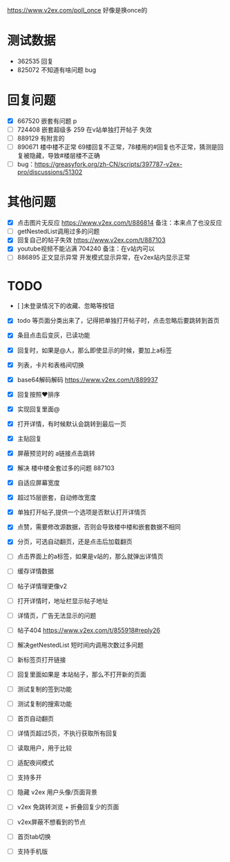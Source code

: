 https://www.v2ex.com/poll_once 好像是换once的

# 测试数据
- 362535 回复
- 825072 不知道有啥问题
bug
# 回复问题
- [x]  667520 嵌套有问题 p
- [ ]  724408 嵌套超级多 259 在v站单独打开帖子 失效 
- [ ]  889129 有附言的 
- [ ]  890671  楼中楼不正常 69楼回复不正常，78楼用的#回复也不正常，猜测是回复被隐藏，导致#楼层楼不正确 
- [ ]  bug：https://greasyfork.org/zh-CN/scripts/397787-v2ex-pro/discussions/51302

# 其他问题
- [x] 点击图片无反应 https://www.v2ex.com/t/886814  备注：本来点了也没反应  
- [ ]  getNestedList调用过多的问题
- [x]  回复自己的帖子失效 https://www.v2ex.com/t/887103 
- [x]  youtube视频不能沾满 704240  备注：在v站内可以
- [ ]  886895 正文显示异常 开发模式显示异常，在v2ex站内显示正常

# TODO
- [ ]未登录情况下的收藏、忽略等按钮
- [x] todo 等页面分类出来了，记得把单独打开帖子时，点击忽略后要跳转到首页 
- [x] 条目点击后变灰，已读功能 
- [x] 回复时，如果是@人，那么即使显示的时候，要加上a标签 
- [x] 列表，卡片和表格间切换 
- [x] base64解码解码 https://www.v2ex.com/t/889937 
- [x] 回复按照❤️排序 
- [x] 实现回复里面@ 
- [x] 打开详情，有时候默认会跳转到最后一页 
- [x] 主贴回复 
- [x] 屏蔽预览时的 a链接点击跳转 
- [x] 解决 楼中楼全套过多的问题 887103 
- [x] 自适应屏幕宽度 
- [x] 超过15层嵌套，自动修改宽度 
- [x] 单独打开帖子,提供一个选项是否默认打开详情页 
- [x] 点赞，需要修改源数据，否则会导致楼中楼和嵌套数据不相同
- [x] 分页，可选自动翻页，还是点击后加载翻页
- [ ] 点击界面上的a标签，如果是v站的，那么就弹出详情页
- [ ] 缓存详情数据
- [ ] 帖子详情理更像v2
- [ ] 打开详情时，地址栏显示帖子地址
- [ ] 详情页，广告无法显示的问题
- [ ] 帖子404 https://www.v2ex.com/t/855918#reply26
- [ ] 解决getNestedList 短时间内调用次数过多问题
- [ ] 新标签页打开链接
- [ ] 回复里面如果是 本站帖子，那么不打开新的页面
- [ ] 测试复制的签到功能
- [ ] 测试复制的搜索功能
- [ ] 首页自动翻页
- [ ] 详情页超过5页，不执行获取所有回复
- [ ] 读取用户，用于比较
- [ ] 适配夜间模式
- [ ] 支持多开
- [ ] 隐藏 v2ex 用户头像/页面背景
- [ ] v2ex 免跳转浏览 + 折叠回复少的页面
- [ ] v2ex屏蔽不想看到的节点
- [ ] 首页tab切换
- [ ] 支持手机版





